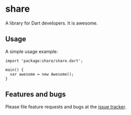 # share

A library for Dart developers. It is awesome.

## Usage

A simple usage example:

    import 'package:share/share.dart';

    main() {
      var awesome = new Awesome();
    }

## Features and bugs

Please file feature requests and bugs at the [issue tracker][tracker].

[tracker]: http://example.com/issues/replaceme
